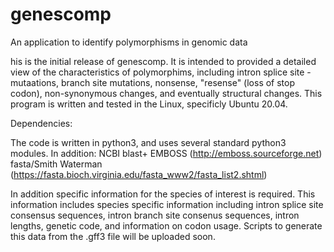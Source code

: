 # genescomp
An application to identify polymorphisms in genomic data

his is the initial release of genescomp. It is intended to provided a detailed view of the characteristics of polymorphims, including intron splice site - mutaations, branch site mutations, nonsense, "resense" (loss of stop codon), non-synonymous changes, and eventually structural changes.
This program is written and tested in the Linux, specificly Ubuntu 20.04.

Dependencies:

The code is written in python3, and uses several standard python3 modules.
In addition:
NCBI blast+
EMBOSS (http://emboss.sourceforge.net)
fasta/Smith Waterman (https://fasta.bioch.virginia.edu/fasta_www2/fasta_list2.shtml)

In addition specific information for the species of interest is required.
This information includes species specific information including intron splice site consensus sequences, intron branch site consenus sequences, intron lengths, genetic code, and information on codon usage.
Scripts to generate this data from the .gff3 file will be uploaded soon.


